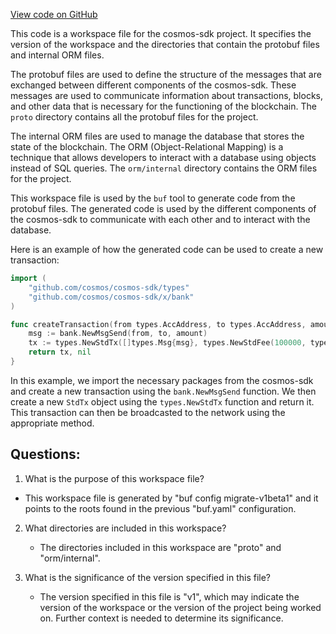 [View code on GitHub](https://github.com/cosmos/cosmos-sdk.git/buf.work.yaml)

This code is a workspace file for the cosmos-sdk project. It specifies the version of the workspace and the directories that contain the protobuf files and internal ORM files. 

The protobuf files are used to define the structure of the messages that are exchanged between different components of the cosmos-sdk. These messages are used to communicate information about transactions, blocks, and other data that is necessary for the functioning of the blockchain. The `proto` directory contains all the protobuf files for the project.

The internal ORM files are used to manage the database that stores the state of the blockchain. The ORM (Object-Relational Mapping) is a technique that allows developers to interact with a database using objects instead of SQL queries. The `orm/internal` directory contains the ORM files for the project.

This workspace file is used by the `buf` tool to generate code from the protobuf files. The generated code is used by the different components of the cosmos-sdk to communicate with each other and to interact with the database. 

Here is an example of how the generated code can be used to create a new transaction:

```go
import (
    "github.com/cosmos/cosmos-sdk/types"
    "github.com/cosmos/cosmos-sdk/x/bank"
)

func createTransaction(from types.AccAddress, to types.AccAddress, amount types.Coins) (types.Tx, error) {
    msg := bank.NewMsgSend(from, to, amount)
    tx := types.NewStdTx([]types.Msg{msg}, types.NewStdFee(100000, types.NewCoins(types.NewCoin("stake", 100))), nil, "")
    return tx, nil
}
```

In this example, we import the necessary packages from the cosmos-sdk and create a new transaction using the `bank.NewMsgSend` function. We then create a new `StdTx` object using the `types.NewStdTx` function and return it. This transaction can then be broadcasted to the network using the appropriate method.
## Questions: 
 1. What is the purpose of this workspace file?
   - This workspace file is generated by "buf config migrate-v1beta1" and it points to the roots found in the previous "buf.yaml" configuration.

2. What directories are included in this workspace?
   - The directories included in this workspace are "proto" and "orm/internal".

3. What is the significance of the version specified in this file?
   - The version specified in this file is "v1", which may indicate the version of the workspace or the version of the project being worked on. Further context is needed to determine its significance.